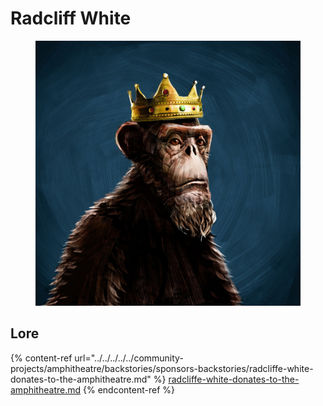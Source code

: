 # Radcliff White

<figure><img src="../../../../../../../.gitbook/assets/Radcliff_White.jpg" alt=""><figcaption></figcaption></figure>

## Lore

{% content-ref url="../../../../../community-projects/amphitheatre/backstories/sponsors-backstories/radcliffe-white-donates-to-the-amphitheatre.md" %}
[radcliffe-white-donates-to-the-amphitheatre.md](../../../../../community-projects/amphitheatre/backstories/sponsors-backstories/radcliffe-white-donates-to-the-amphitheatre.md)
{% endcontent-ref %}
